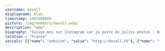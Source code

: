 ```yaml
---
username: davall
displayname: Alan
timestamp: 1493589600
picture: /img/members/davall.webp
description: "wow"
biography: "Suivez-moi sur Instagram car je poste de jolies photos : @davall51. On se retrouve au Supermarché Coco ?"
location : "France"
socials: [{"name": "website", "value": "http://davall.tk"}, {"name": "twitter", "value": "DavAll_"}, {"name": "instagram", "value": "davall51"}]
---
```

